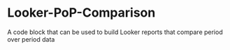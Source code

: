 # Looker-PoP-Comparison
A code block that can be used to build Looker reports that compare period over period data
